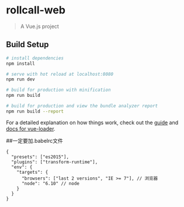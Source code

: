# rollcall-web

> A Vue.js project

## Build Setup

``` bash
# install dependencies
npm install

# serve with hot reload at localhost:8080
npm run dev

# build for production with minification
npm run build

# build for production and view the bundle analyzer report
npm run build --report
```

For a detailed explanation on how things work, check out the [guide](http://vuejs-templates.github.io/webpack/) and [docs for vue-loader](http://vuejs.github.io/vue-loader).

##一定要加.babelrc文件
```
{
  "presets": ["es2015"],
  "plugins": ["transform-runtime"],
  "env": {
    "targets": {
      "browsers": ["last 2 versions", "IE >= 7"], // 浏览器
      "node": "6.10" // node
    }
  }
}
```